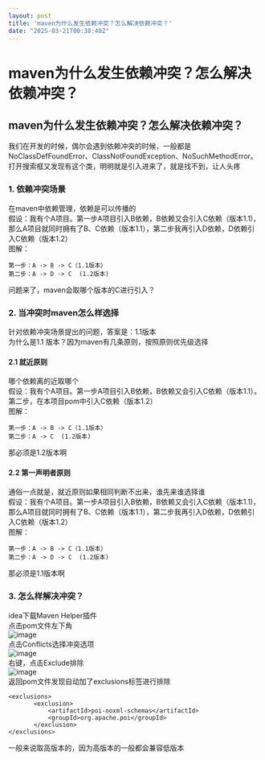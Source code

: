 ```yaml
---
layout: post
title: 'maven为什么发生依赖冲突？怎么解决依赖冲突？'
date: "2025-03-21T00:38:40Z"
---
```

maven为什么发生依赖冲突？怎么解决依赖冲突？
========================

maven为什么发生依赖冲突？怎么解决依赖冲突？
------------------------

我们在开发的时候，偶尔会遇到依赖冲突的时候，一般都是NoClassDefFoundError、ClassNotFoundException、NoSuchMethodError。打开搜索框又发现有这个类，明明就是引入进来了，就是找不到，让人头疼

### 1\. 依赖冲突场景

在maven中依赖管理，依赖是可以传播的  
假设：我有个A项目。第一步A项目引入B依赖，B依赖又会引入C依赖（版本1.1)，那么A项目就同时拥有了B、C依赖（版本1.1），第二步我再引入D依赖，D依赖引入C依赖（版本1.2）  
图解：

    第一步：A -> B -> C（1.1版本）
    第二步：A -> D -> C  (1.2版本)
    

问题来了，maven会取哪个版本的C进行引入？

### 2\. 当冲突时maven怎么样选择

针对依赖冲突场景提出的问题，答案是：1.1版本  
为什么是1.1 版本？因为maven有几条原则，按照原则优先级选择

#### 2.1 就近原则

哪个依赖离的近取哪个  
假设：我有个A项目。第一步A项目引入B依赖，B依赖又会引入C依赖（版本1.1）。第二步，在本项目pom中引入C依赖（版本1.2）  
图解：

    第一步：A -> B -> C（1.1版本）
    第二步：A -> C  (1.2版本)
    

那必须是1.2版本啊

#### 2.2 第一声明者原则

通俗一点就是，就近原则如果相同判断不出来，谁先来谁选择谁  
假设：我有个A项目。第一步A项目引入B依赖，B依赖又会引入C依赖（版本1.1)，那么A项目就同时拥有了B、C依赖（版本1.1），第二步我再引入D依赖，D依赖引入C依赖（版本1.2）  
图解：

    第一步：A -> B -> C（1.1版本）
    第二步：A -> D -> C  (1.2版本)
    

那必须是1.1版本啊

### 3\. 怎么样解决冲突？

idea下载Maven Helper插件  
点击pom文件左下角  
![image](https://img2024.cnblogs.com/blog/2467620/202503/2467620-20250319223428583-102856851.png)  
点击Conflicts选择冲突选项  
![image](https://img2024.cnblogs.com/blog/2467620/202503/2467620-20250319223611662-1256725007.png)  
右键，点击Exclude排除  
![image](https://img2024.cnblogs.com/blog/2467620/202503/2467620-20250319223720724-758570457.png)  
返回pom文件发现自动加了exclusions标签进行排除

    <exclusions>
           <exclusion>
               <artifactId>poi-ooxml-schemas</artifactId>
               <groupId>org.apache.poi</groupId>
           </exclusion>
    </exclusions>
    

一般来说取高版本的，因为高版本的一般都会兼容低版本